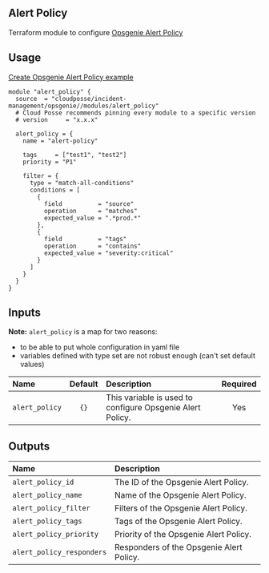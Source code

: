 ## Alert Policy

Terraform module to configure [Opsgenie Alert Policy](https://registry.terraform.io/providers/opsgenie/opsgenie/latest/docs/resources/alert_policy)


## Usage

[Create Opsgenie Alert Policy example](../../examples/alert_policy)

```hcl
module "alert_policy" {
  source  = "cloudposse/incident-management/opsgenie//modules/alert_policy"
  # Cloud Posse recommends pinning every module to a specific version
  # version     = "x.x.x"

  alert_policy = {
    name = "alert-policy"

    tags     = ["test1", "test2"]
    priority = "P1"

    filter = {
      type = "match-all-conditions"
      conditions = [
        {
          field          = "source"
          operation      = "matches"
          expected_value = ".*prod.*"
        },
        {
          field          = "tags"
          operation      = "contains"
          expected_value = "severity:critical"
        }
      ]
    }
  }
}
```

## Inputs

**Note:** `alert_policy` is a map for two reasons: 
- to be able to put whole configuration in yaml file
- variables defined with type set are not robust enough (can't set default values)

|  Name                          |  Default                          |  Description                                                                                                                    | Required |
|:-------------------------------|:---------------------------------:|:--------------------------------------------------------------------------------------------------------------------------------|:--------:|
| `alert_policy`                 | `{}`                              | This variable is used to configure Opsgenie Alert Policy.                                                                       | Yes      |


## Outputs

| Name                        | Description                             |
|:----------------------------|:----------------------------------------|
| `alert_policy_id`           | The ID of the Opsgenie Alert Policy.    |
| `alert_policy_name`         | Name of the Opsgenie Alert Policy.      |
| `alert_policy_filter`       | Filters of the Opsgenie Alert Policy.   |
| `alert_policy_tags`         | Tags of the Opsgenie Alert Policy.      |
| `alert_policy_priority`     | Priority of the Opsgenie Alert Policy.  |
| `alert_policy_responders`   | Responders of the Opsgenie Alert Policy.|
